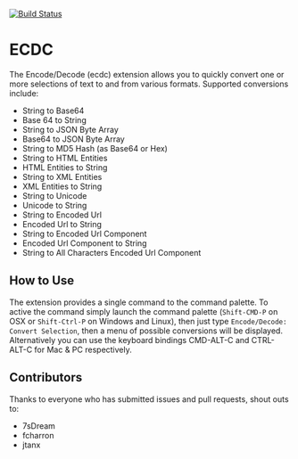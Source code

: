 [![Build Status](https://dev.azure.com/mitchdenny/ecdc/_apis/build/status/mitchdenny.ecdc?branchName=master)](https://dev.azure.com/mitchdenny/ecdc/_build/latest?definitionId=2&branchName=master)

# ECDC

The Encode/Decode (ecdc) extension allows you to quickly convert one or more selections of text to and from various formats. Supported conversions include:

* String to Base64
* Base 64 to String
* String to JSON Byte Array
* Base64 to JSON Byte Array
* String to MD5 Hash (as Base64 or Hex)
* String to HTML Entities
* HTML Entities to String
* String to XML Entities
* XML Entities to String
* String to Unicode
* Unicode to String
* String to Encoded Url
* Encoded Url to String
* String to Encoded Url Component
* Encoded Url Component to String
* String to All Characters Encoded Url Component

## How to Use

The extension provides a single command to the command palette. To active the command simply launch the command palette (`Shift-CMD-P` on OSX or `Shift-Ctrl-P` on Windows and Linux), then just type `Encode/Decode: Convert Selection`, then a menu of possible conversions will be displayed. Alternatively you can use the keyboard bindings CMD-ALT-C and CTRL-ALT-C for Mac & PC respectively.

## Contributors

Thanks to everyone who has submitted issues and pull requests, shout outs to:

* 7sDream
* fcharron
* jtanx
